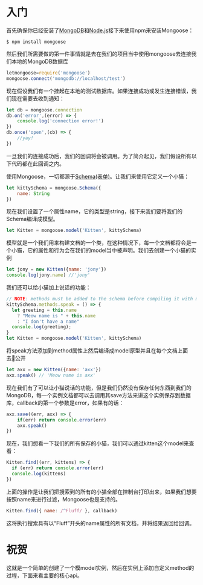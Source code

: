 # 入门

首先确保你已经安装了[MongoDB](https://www.gitbook.com/book/boseny/mongoose-api-cn/edit#)和[Node.js](https://www.gitbook.com/book/boseny/mongoose-api-cn/edit#)接下来使用npm来安装Mongoose：

`$ npm install mongoose`

然后我们所需要做的第一件事情就是去在我们的项目当中使用mongoose去连接我们本地的MongoDB数据库

```js
letmongoose=require('mongoose')
mongoose.connect('mongodb://localhost/test')
```

现在假设我们有一个挂起在本地的测试数据库。如果连接成功或发生连接错误，我们现在需要去收到通知：

```js
let db = mongoose.connection
db.on('error',(error) => {
    console.log('connection error!')
})
db.once('open',(cb) => {
    //yay!
})
```

一旦我们的连接成功后，我们的回调将会被调用。为了简介起见，我们假设所有以下代码都在此回调之内。

使用Mongoose，一切都源于[Schema\(表单\)](https://www.gitbook.com/book/boseny/mongoose-api-cn/edit#)。让我们来使用它定义一个小猫：

```js
let kittySchema = mongoose.Schema({
    name: String
})
```

现在我们设置了一个属性name，它的类型是string，接下来我们要将我们的Schema编译成模型。

```js
let Kitten = mongoose.model('Kitten', kittySchema)
```

模型就是一个我们用来构建文档的一个类，在这种情况下，每一个文档都将会是一个小猫，它的属性和行为会在我们的model当中被声明。我们去创建一个小猫的实例

```js
let jony = new Kitten({name: 'jony'})
console.log(jony.name) //'jony'
```

我们还可以给小猫加上说话的功能：

```js
// NOTE: methods must be added to the schema before compiling it with mongoose.model()
kittySchema.methods.speak = () => {
  let greeting = this.name
    ? "Meow name is " + this.name
    : "I don't have a name"
  console.log(greeting);
}
let Kitten = mongoose.model('Kitten', kittySchema)
```

将speak方法添加到method属性上然后编译成model原型并且在每个文档上面去公开

```js
let axx = new Kitten({name: 'axx'})
axx.speak() // 'Meow name is axx'
```

现在我们有了可以让小猫说话的功能，但是我们仍然没有保存任何东西到我们的MongoDB，每一个实例文档都可以去调用其save方法来讲这个实例保存到数据库，callback的第一个参数是error，如果有的话：

```js
axx.save((err, axx) => {
    if(err) return console.error(err)
    axx.speak()
})
```

现在，我们想看一下我们的所有保存的小猫，我们可以通过kitten这个model来查看：

```js
Kitten.find((err, kittens) => {
  if (err) return console.error(err)
  console.log(kittens)
})
```

上面的操作是让我们把搜索到的所有的小猫全部在控制台打印出来，如果我们想要按照name来进行过滤，Mongoose也是支持的。

```js
Kitten.find({ name: /^Fluff/ }, callback)
```

这将执行搜索具有以“Fluff”开头的name属性的所有文档，并将结果返回给回调。



# 祝贺

这就是一个简单的创建了一个模model实例，然后在实例上添加自定义method的过程，下面来看主要的核心api。



